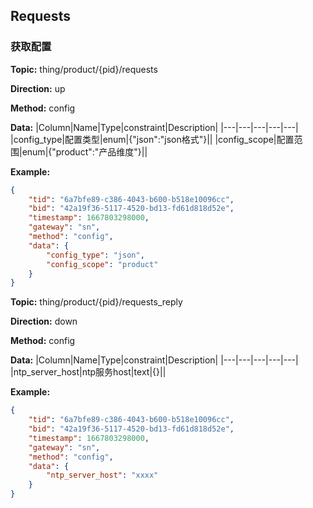 








 ## Requests

### 获取配置
**Topic:** thing/product/{pid}/requests

**Direction:** up

**Method:** config

**Data:**
|Column|Name|Type|constraint|Description|
|---|---|---|---|---|
 |config_type|配置类型|enum|{&#34;json&#34;:&#34;json格式&#34;}||
 |config_scope|配置范围|enum|{&#34;product&#34;:&#34;产品维度&#34;}||

 
 
**Example:** 
```json
{
	"tid": "6a7bfe89-c386-4043-b600-b518e10096cc",
	"bid": "42a19f36-5117-4520-bd13-fd61d818d52e",
	"timestamp": 1667803298000,
	"gateway": "sn",
	"method": "config",
	"data": {
		"config_type": "json",
		"config_scope": "product"
	}
}
```



**Topic:** thing/product/{pid}/requests_reply

**Direction:** down

**Method:** config

**Data:**
|Column|Name|Type|constraint|Description|
|---|---|---|---|---|
|ntp_server_host|ntp服务host|text|{}||

 
 
**Example:** 
```json
{
	"tid": "6a7bfe89-c386-4043-b600-b518e10096cc",
	"bid": "42a19f36-5117-4520-bd13-fd61d818d52e",
	"timestamp": 1667803298000,
	"gateway": "sn",
	"method": "config",
	"data": {
		"ntp_server_host": "xxxx"
	}
}
```


